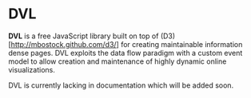# DVL

**DVL** is a free JavaScript library built on top of (D3)[http://mbostock.github.com/d3/] for creating maintainable information dense pages. DVL exploits the data flow paradigm with a custom event model to allow creation and maintenance of highly dynamic online visualizations.

DVL is currently lacking in documentation which will be added soon. 
